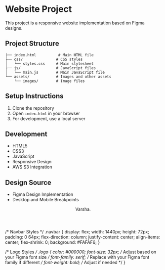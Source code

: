 # Website Project

This project is a responsive website implementation based on Figma designs.

## Project Structure
```
├── index.html          # Main HTML file
├── css/               # CSS styles
│   └── styles.css     # Main stylesheet
├── js/                # JavaScript files
│   └── main.js        # Main JavaScript file
└── assets/            # Images and other assets
    └── images/        # Image files
```

## Setup Instructions
1. Clone the repository
2. Open `index.html` in your browser
3. For development, use a local server

## Development
- HTML5
- CSS3
- JavaScript
- Responsive Design
- AWS S3 Integration

## Design Source
- Figma Design Implementation
- Desktop and Mobile Breakpoints 

<header>
  <div class="navbar">
    <div class="logo">Varsha.</div>
    <!-- Add navigation links here if needed -->
  </div>
</header> 

/* Navbar Styles */
.navbar {
    display: flex;
    width: 1440px;
    height: 72px;
    padding: 0 64px;
    flex-direction: column;
    justify-content: center;
    align-items: center;
    flex-shrink: 0;
    background: #FAFAF6;
}

/* Logo Styles */
.logo {
    color: #000000;
    font-size: 32px; /* Adjust based on your Figma font size */
    font-family: serif; /* Replace with your Figma font family if different */
    font-weight: bold;  /* Adjust if needed */
} 
